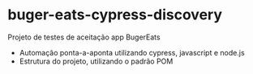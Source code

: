 # buger-eats-cypress-discovery
Projeto de testes de aceitação app BugerEats

- Automação ponta-a-aponta utilizando cypress, javascript e node.js
- Estrutura do projeto, utilizando o padrão POM

